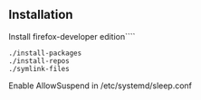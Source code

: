 ## Installation

Install firefox-developer edition````
``` shell
./install-packages
./install-repos
./symlink-files
```

Enable AllowSuspend in /etc/systemd/sleep.conf

